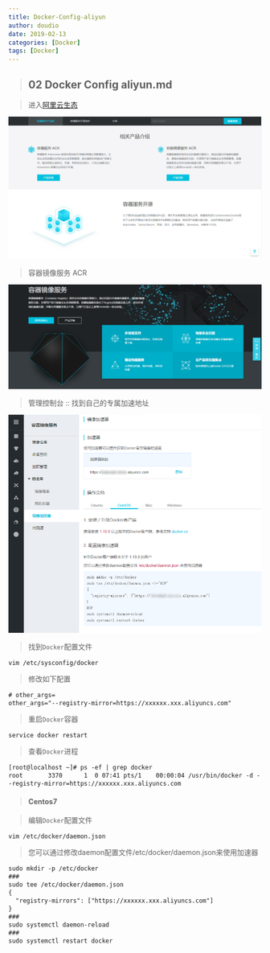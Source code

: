 ```yaml
---
title: Docker-Config-aliyun
author: doudio
date: 2019-02-13
categories: [Docker]
tags: [Docker]
---
```


> ## 02 Docker Config aliyun.md

> 进入[阿里云生态](https://promotion.aliyun.com/ntms/act/kubernetes.html)

![](https://raw.githubusercontent.com/doudio/note/master/Docker/img/aliyun-01.png)

> 容器镜像服务 ACR

![](https://raw.githubusercontent.com/doudio/note/master/Docker/img/aliyun-02.png)

> 管理控制台 :: 找到自己的专属加速地址

![](https://raw.githubusercontent.com/doudio/note/master/Docker/img/aliyun-03.png)

> 找到`Docker`配置文件

```shell
vim /etc/sysconfig/docker
```

> 修改如下配置

```shell
# other_args=
other_args="--registry-mirror=https://xxxxxx.xxx.aliyuncs.com"
```

> 重启`Docker`容器

```shell
service docker restart
```

> 查看`Docker`进程

```shell
[root@localhost ~]# ps -ef | grep docker
root       3370      1  0 07:41 pts/1    00:00:04 /usr/bin/docker -d --registry-mirror=https://xxxxxx.xxx.aliyuncs.com
```

> #### Centos7

> 编辑`Docker`配置文件

```shell
vim /etc/docker/daemon.json
```

>  您可以通过修改daemon配置文件/etc/docker/daemon.json来使用加速器

```shell
sudo mkdir -p /etc/docker
###
sudo tee /etc/docker/daemon.json
{
  "registry-mirrors": ["https://xxxxxx.xxx.aliyuncs.com"]
}
###
sudo systemctl daemon-reload
###
sudo systemctl restart docker
```